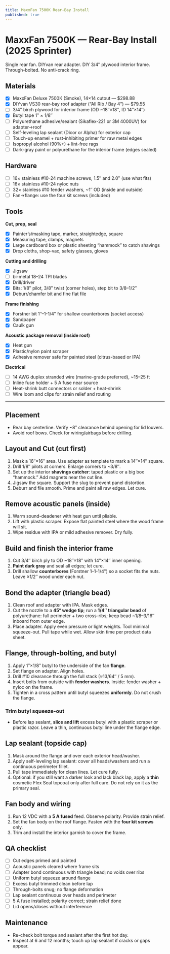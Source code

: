 ```yaml
---
title: MaxxFan 7500K Rear-Bay Install
published: true
---
```


# MaxxFan 7500K — Rear-Bay Install (2025 Sprinter)

Single rear fan. DIYvan rear adapter. DIY 3/4″ plywood interior frame. Through-bolted. No anti-crack ring.

## Materials

- [x] MaxxFan Deluxe 7500K (Smoke), 14×14 cutout — $298.88
- [x] DIYvan VS30 rear-bay roof adapter (“All Rib / Bay 4”) — $79.55
- [ ] 3/4″ birch plywood for interior frame (OD ~18″×18″, ID 14″×14″)
- [x] Butyl tape 1″ × 1/8″
- [ ] Polyurethane adhesive/sealant (Sikaflex-221 or 3M 4000UV) for adapter→roof
- [ ] Self-leveling lap sealant (Dicor or Alpha) for exterior cap
- [ ] Touch-up enamel + rust-inhibiting primer for raw metal edges
- [ ] Isopropyl alcohol (90%+) + lint-free rags
- [ ] Dark-gray paint or polyurethane for the interior frame (edges sealed)

## Hardware

- [ ] 16× stainless #10-24 machine screws, 1.5″ and 2.0″ (use what fits)
- [ ] 16× stainless #10-24 nyloc nuts
- [ ] 32× stainless #10 fender washers, ~1″ OD (inside and outside)
- [ ] Fan→flange: use the four kit screws (included)

## Tools

**Cut, prep, seal**

- [x] Painter’s/masking tape, marker, straightedge, square
- [x] Measuring tape, clamps, magnets
- [x] Large cardboard box or plastic sheeting “hammock” to catch shavings
- [x] Drop cloths, shop-vac, safety glasses, gloves

**Cutting and drilling**

- [x] Jigsaw
- [ ] bi-metal 18–24 TPI blades
- [x] Drill/driver
- [x] Bits: 1/8″ pilot, 3/8″ twist (corner holes), step bit to 3/8–1/2″
- [x] Deburr/chamfer bit and fine flat file

**Frame finishing**

- [x] Forstner bit 1″–1-1/4″ for shallow counterbores (socket access)
- [x] Sandpaper
- [x] Caulk gun

**Acoustic package removal (inside roof)**

- [x] Heat gun
- [x] Plastic/nylon paint scraper
- [x] Adhesive remover safe for painted steel (citrus-based or IPA)

**Electrical**

- [ ] 14 AWG duplex stranded wire (marine-grade preferred), ~15–25 ft
- [ ] Inline fuse holder + 5 A fuse near source
- [ ] Heat-shrink butt connectors or solder + heat-shrink
- [ ] Wire loom and clips for strain relief and routing

---

## Placement

- Rear bay centerline. Verify ~8″ clearance behind opening for lid louvers.
- Avoid roof bows. Check for wiring/airbags before drilling.

## Layout and Cut (**cut first**)

1. Mask a 16″×16″ area. Use adapter as template to mark a 14″×14″ square.
2. Drill 1/8″ pilots at corners. Enlarge corners to ~3/8″.
3. Set up the interior **shavings catcher**: taped plastic or a big box “hammock.” Add magnets near the cut line.
4. Jigsaw the square. Support the slug to prevent panel distortion.
5. Deburr and file smooth. Prime and paint all raw edges. Let cure.

## Remove acoustic panels (inside)

1. Warm sound-deadener with heat gun until pliable.
2. Lift with plastic scraper. Expose flat painted steel where the wood frame will sit.
3. Wipe residue with IPA or mild adhesive remover. Dry fully.

## Build and finish the interior frame

1. Cut 3/4″ birch ply to OD ~18″×18″ with 14″×14″ inner opening.
2. **Paint dark gray** and seal all edges; let cure.
3. Drill shallow **counterbores** (Forstner 1–1-1/4″) so a socket fits the nuts. Leave ≥1/2″ wood under each nut.

## Bond the adapter (triangle bead)

1. Clean roof and adapter with IPA. Mask edges.
2. Cut the nozzle to a **45° wedge tip**; run a **1/4″ triangular bead** of polyurethane: full perimeter + two cross-ribs; keep bead ~1/8–3/16″ inboard from outer edge.
3. Place adapter. Apply even pressure or light weights. Tool minimal squeeze-out. Pull tape while wet. Allow skin time per product data sheet.

## Flange, through-bolting, and butyl

1. Apply 1″×1/8″ butyl to the underside of the fan **flange**.
2. Set flange on adapter. Align holes.
3. Drill #10 clearance through the full stack (≈13/64″ / 5 mm).
4. Insert bolts from outside with **fender washers**. Inside: fender washer + nyloc on the frame.
5. Tighten in a cross pattern until butyl squeezes **uniformly**. Do not crush the flange.

### Trim butyl squeeze-out

- Before lap sealant, **slice and lift** excess butyl with a plastic scraper or plastic razor. Leave a thin, continuous butyl line under the flange edge.

## Lap sealant (topside cap)

1. Mask around the flange and over each exterior head/washer.
2. Apply self-leveling lap sealant: cover all heads/washers and run a continuous perimeter fillet.
3. Pull tape immediately for clean lines. Let cure fully.
4. Optional: if you still want a darker look and lack black lap, apply a **thin** cosmetic Flex Seal topcoat only after full cure. Do not rely on it as the primary seal.

## Fan body and wiring

1. Run 12 VDC with a **5 A fused** feed. Observe polarity. Provide strain relief.
2. Set the fan body on the roof flange. Fasten with the **four kit screws** only.
3. Trim and install the interior garnish to cover the frame.

## QA checklist

- [ ] Cut edges primed and painted
- [ ] Acoustic panels cleared where frame sits
- [ ] Adapter bond continuous with triangle bead; no voids over ribs
- [ ] Uniform butyl squeeze around flange
- [ ] Excess butyl trimmed clean before lap
- [ ] Through-bolts snug; no flange deformation
- [ ] Lap sealant continuous over heads and perimeter
- [ ] 5 A fuse installed; polarity correct; strain relief done
- [ ] Lid opens/closes without interference

## Maintenance

- Re-check bolt torque and sealant after the first hot day.
- Inspect at 6 and 12 months; touch up lap sealant if cracks or gaps appear.
